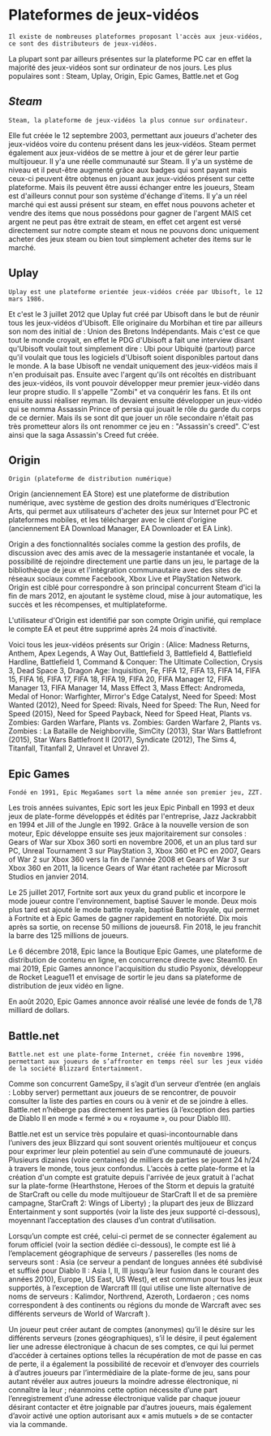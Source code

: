 # Plateformes de jeux-vidéos
    Il existe de nombreuses plateformes proposant l'accès aux jeux-vidéos, ce sont des distributeurs de jeux-vidéos.
La plupart sont par ailleurs présentes sur la plateforme PC car en effet la majorité des jeux-vidéos sont sur ordinateur de nos jours.
Les plus populaires sont : Steam, Uplay, Origin, Epic Games, Battle.net et Gog

## **_Steam_**
    Steam, la plateforme de jeux-vidéos la plus connue sur ordinateur.
Elle fut créée le 12 septembre 2003, permettant aux joueurs d'acheter des jeux-vidéos voire du contenu présent dans les jeux-vidéos.
Steam permet également aux jeux-vidéos de se mettre à jour et de gérer leur partie multijoueur.
Il y'a une réelle communauté sur Steam. Il y'a un système de niveau et il peut-être augmenté grâce aux badges qui sont payant mais ceux-ci peuvent être obtenus
en jouant aux jeux-vidéos présent sur cette plateforme. Mais ils peuvent être aussi échanger entre les joueurs, Steam est d'ailleurs connut pour son système d'échange d'items.
Il y'a un réel marché qui est aussi présent sur steam, en effet nous pouvons acheter et vendre des items que nous possédons pour gagner de l'argent MAIS cet argent ne peut pas être extrait de steam, en effet cet argent est versé directement sur notre compte steam et nous ne pouvons donc uniquement acheter des jeux steam ou bien tout simplement acheter des items sur le marché.

## Uplay
    Uplay est une plateforme orientée jeux-vidéos créée par Ubisoft, le 12 mars 1986.
Et c'est le 3 juillet 2012 que Uplay fut créé par Ubisoft dans le but de réunir tous les jeux-vidéos d'Ubisoft.
Elle originaire du Morbihan et tire par ailleurs son nom des initial de : Union des Bretons Indépendants. Mais c'est ce que tout le monde croyait, en effet le PDG d'Ubisoft a fait une interview disant qu'Ubisoft voulait tout simplement dire : Ubi pour Ubiquité (partout) parce qu'il voulait que tous les logiciels d'Ubisoft soient disponibles partout dans le monde.
A la base Ubisoft ne vendait uniquement des jeux-vidéos mais il n'en produisait pas.
Ensuite avec l'argent qu'ils ont récoltés en distribuant des jeux-vidéos, ils vont pouvoir développer meur premier 
jeux-vidéo dans leur propre studio. Il s'appelle "Zombi" et va conquérir les fans. Et ils ont ensuite aussi réaliser reyman.
Ils devaient ensuite développer un jeux-vidéo qui se nomma Assassin Prince of persia qui jouait le rôle du garde du corps de ce dernier.
Mais ils se sont dit que jouer un rôle secondaire n'était pas très prometteur alors ils ont renommer ce jeu en : "Assassin's creed".
C'est ainsi que la saga Assassin's Creed fut créée.

## Origin
    Origin (plateforme de distribution numérique)
Origin (anciennement EA Store) est une plateforme de distribution numérique, avec système de gestion des droits numériques d'Electronic Arts, qui permet aux utilisateurs d'acheter des jeux sur Internet pour PC et plateformes mobiles, et les télécharger avec le client d'origine (anciennement EA Download Manager, EA Downloader et EA Link).

Origin a des fonctionnalités sociales comme la gestion des profils, de discussion avec des amis avec de la messagerie instantanée et vocale, la possibilité de rejoindre directement une partie dans un jeu, le partage de la bibliothèque de jeux et l'intégration communautaire avec des sites de réseaux sociaux comme Facebook, Xbox Live et PlayStation Network. Origin est ciblé pour correspondre à son principal concurrent Steam d'ici la fin de mars 2012, en ajoutant le système cloud, mise à jour automatique, les succès et les récompenses, et multiplateforme.

L'utilisateur d'Origin est identifié par son compte Origin unifié, qui remplace le compte EA et peut être supprimé après 24 mois d'inactivité.

Voici tous les jeux-vidéos présents sur Origin : 
(Alice: Madness Returns, Anthem, Apex Legends, A Way Out, Battlefield 3, Battlefield 4, Battlefield Hardline, Battlefield 1, Command & Conquer: The Ultimate Collection, Crysis 3, Dead Space 3, Dragon Age: Inquisition, Fe, FIFA 12, FIFA 13, FIFA 14, FIFA 15, FIFA 16, FIFA 17, FIFA 18, FIFA 19, FIFA 20, FIFA Manager 12, FIFA Manager 13, FIFA Manager 14, Mass Effect 3, Mass Effect: Andromeda, Medal of Honor: Warfighter, Mirror's Edge Catalyst, Need for Speed: Most Wanted (2012), Need for Speed: Rivals, Need for Speed: The Run, Need for Speed (2015), Need for Speed Payback, Need for Speed Heat, Plants vs. Zombies: Garden Warfare, Plants vs. Zombies: Garden Warfare 2, Plants vs. Zombies : La Bataille de Neighborville, SimCity (2013), Star Wars Battlefront (2015), Star Wars Battlefront II (2017), Syndicate (2012), The Sims 4, Titanfall, Titanfall 2, Unravel et Unravel 2).

## Epic Games
    Fondé en 1991, Epic MegaGames sort la même année son premier jeu, ZZT. 
Les trois années suivantes, Epic sort les jeux Epic Pinball en 1993 et deux jeux de plate-forme développés et édités par l'entreprise, Jazz Jackrabbit en 1994 et Jill of the Jungle en 1992.
Grâce à la nouvelle version de son moteur, Epic développe ensuite ses jeux majoritairement sur consoles : Gears of War sur Xbox 360 sorti en novembre 2006, et un an plus tard sur PC, Unreal Tournament 3 sur PlayStation 3, Xbox 360 et PC en 2007, Gears of War 2 sur Xbox 360 vers la fin de l'année 2008 et Gears of War 3 sur Xbox 360 en 2011, la licence Gears of War étant rachetée par Microsoft Studios en janvier 2014.

Le 25 juillet 2017, Fortnite sort aux yeux du grand public et incorpore le mode joueur contre l'environnement, baptisé Sauver le monde. Deux mois plus tard est ajouté le mode battle royale, baptisé Battle Royale, qui permet à Fortnite et à Epic Games de gagner rapidement en notoriété. Dix mois après sa sortie, on recense 50 millions de joueurs8. Fin 2018, le jeu franchit la barre des 125 millions de joueurs.

Le 6 décembre 2018, Epic lance la Boutique Epic Games, une plateforme de distribution de contenu en ligne, en concurrence directe avec Steam10. En mai 2019, Epic Games annonce l'acquisition du studio Psyonix, développeur de Rocket League11 et envisage de sortir le jeu dans sa plateforme de distribution de jeux vidéo en ligne.

En août 2020, Epic Games annonce avoir réalisé une levée de fonds de 1,78 milliard de dollars.

## Battle.net
    Battle.net est une plate-forme Internet, créée fin novembre 1996, permettant aux joueurs de s’affronter en temps réel sur les jeux vidéo de la société Blizzard Entertainment. 

Comme son concurrent GameSpy, il s’agit d’un serveur d’entrée (en anglais : Lobby server) permettant aux joueurs de se rencontrer, de pouvoir consulter la liste des parties en cours ou à venir et de se joindre à elles. Battle.net n’héberge pas directement les parties (à l’exception des parties de Diablo II en mode « fermé » ou « royaume », ou pour Diablo III).

Battle.net est un service très populaire et quasi-incontournable dans l’univers des jeux Blizzard qui sont souvent orientés multijoueur et conçus pour exprimer leur plein potentiel au sein d’une communauté de joueurs. Plusieurs dizaines (voire centaines) de milliers de parties se jouent 24 h/24 à travers le monde, tous jeux confondus. L’accès à cette plate-forme et la création d'un compte est gratuite depuis l'arrivée de jeux gratuit à l'achat sur la plate-forme (Hearthstone, Heroes of the Storm et depuis la gratuité de StarCraft ou celle du mode multijoueur de StarCraft II et de sa première campagne, StarCraft 2: Wings of Liberty) ; la plupart des jeux de Blizzard Entertainment y sont supportés (voir la liste des jeux supporté ci-dessous), moyennant l’acceptation des clauses d’un contrat d’utilisation.

Lorsqu’un compte est créé, celui-ci permet de se connecter également au forum officiel (voir la section dédiée ci-dessous), le compte est lié à l’emplacement géographique de serveurs / passerelles (les noms de serveurs sont : Asia (ce serveur a pendant de longues années été subdivisé et suffixé pour Diablo II : Asia I, II, III jusqu’à leur fusion dans le courant des années 2010), Europe, US East, US West), et est commun pour tous les jeux supportés, à l’exception de Warcraft III (qui utilise une liste alternative de noms de serveurs : Kalimdor, Northrend, Azeroth, Lordaeron ; ces noms correspondent à des continents ou régions du monde de Warcraft avec ses différents serveurs de World of Warcraft ).

Un joueur peut créer autant de comptes (anonymes) qu’il le désire sur les différents serveurs (zones géographiques), s’il le désire, il peut également lier une adresse électronique à chacun de ses comptes, ce qui lui permet d’accéder à certaines options telles la récupération de mot de passe en cas de perte, il a également la possibilité de recevoir et d’envoyer des courriels à d’autres joueurs par l’intermédiaire de la plate-forme de jeu, sans pour autant révéler aux autres joueurs la moindre adresse électronique, ni connaître la leur ; néanmoins cette option nécessite d’une part l’enregistrement d’une adresse électronique valide par chaque joueur désirant contacter et être joignable par d’autres joueurs, mais également d’avoir activé une option autorisant aux « amis mutuels » de se contacter via la commande.